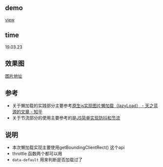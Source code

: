 ## demo
[view](https://wkstudy.github.io/smallplugs/lazyload/index.html)

## time
19.03.23

## 效果图

[图片地址](https://wkstudy.github.io/smallplugs/lazyload/GIF.gif)
##  参考

* 关于懒加载的实践部分主要参考[原生js实现图片懒加载（lazyLoad） - 天之蓝源的文章 - 知乎](https://zhuanlan.zhihu.com/p/55311726)
* 关于节流部分的使用主要参考的是[JS简单实现防抖和节流](https://blog.csdn.net/sml115/article/details/81280101)

## 说明

* 本次懒加载实现主要使用getBoundingClientRect() 这个api
* throttle 函数两个都可以用
* `data-default` 用来判断是否加载过了